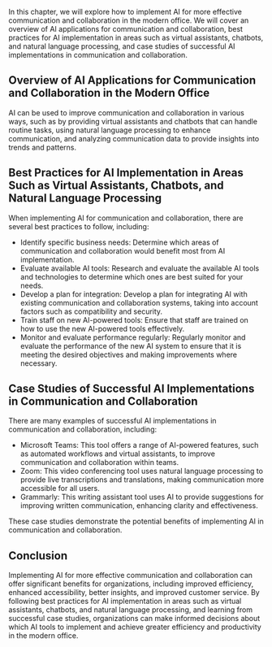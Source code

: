 
In this chapter, we will explore how to implement AI for more effective communication and collaboration in the modern office. We will cover an overview of AI applications for communication and collaboration, best practices for AI implementation in areas such as virtual assistants, chatbots, and natural language processing, and case studies of successful AI implementations in communication and collaboration.

Overview of AI Applications for Communication and Collaboration in the Modern Office
------------------------------------------------------------------------------------

AI can be used to improve communication and collaboration in various ways, such as by providing virtual assistants and chatbots that can handle routine tasks, using natural language processing to enhance communication, and analyzing communication data to provide insights into trends and patterns.

Best Practices for AI Implementation in Areas Such as Virtual Assistants, Chatbots, and Natural Language Processing
-------------------------------------------------------------------------------------------------------------------

When implementing AI for communication and collaboration, there are several best practices to follow, including:

* Identify specific business needs: Determine which areas of communication and collaboration would benefit most from AI implementation.
* Evaluate available AI tools: Research and evaluate the available AI tools and technologies to determine which ones are best suited for your needs.
* Develop a plan for integration: Develop a plan for integrating AI with existing communication and collaboration systems, taking into account factors such as compatibility and security.
* Train staff on new AI-powered tools: Ensure that staff are trained on how to use the new AI-powered tools effectively.
* Monitor and evaluate performance regularly: Regularly monitor and evaluate the performance of the new AI system to ensure that it is meeting the desired objectives and making improvements where necessary.

Case Studies of Successful AI Implementations in Communication and Collaboration
--------------------------------------------------------------------------------

There are many examples of successful AI implementations in communication and collaboration, including:

* Microsoft Teams: This tool offers a range of AI-powered features, such as automated workflows and virtual assistants, to improve communication and collaboration within teams.
* Zoom: This video conferencing tool uses natural language processing to provide live transcriptions and translations, making communication more accessible for all users.
* Grammarly: This writing assistant tool uses AI to provide suggestions for improving written communication, enhancing clarity and effectiveness.

These case studies demonstrate the potential benefits of implementing AI in communication and collaboration.

Conclusion
----------

Implementing AI for more effective communication and collaboration can offer significant benefits for organizations, including improved efficiency, enhanced accessibility, better insights, and improved customer service. By following best practices for AI implementation in areas such as virtual assistants, chatbots, and natural language processing, and learning from successful case studies, organizations can make informed decisions about which AI tools to implement and achieve greater efficiency and productivity in the modern office.
